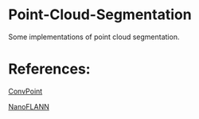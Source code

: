 # Point-Cloud-Segmentation
Some implementations of point cloud segmentation.

# References:

[ConvPoint](https://github.com/aboulch/ConvPoint)

[NanoFLANN](https://github.com/jlblancoc/nanoflann)
